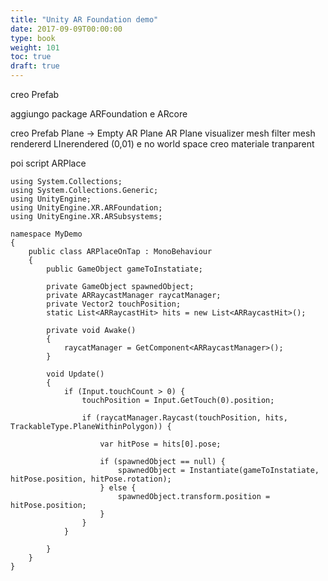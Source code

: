 ```yaml
---
title: "Unity AR Foundation demo"
date: 2017-09-09T00:00:00
type: book
weight: 101
toc: true
draft: true
---
```


creo Prefab

aggiungo package ARFoundation e ARcore

creo Prefab Plane ->
Empty
AR Plane
AR Plane visualizer
mesh filter
mesh rendererd
LInerendered (0,01) e no world space
creo materiale tranparent

poi script ARPlace

```
using System.Collections;
using System.Collections.Generic;
using UnityEngine;
using UnityEngine.XR.ARFoundation;
using UnityEngine.XR.ARSubsystems;

namespace MyDemo
{
    public class ARPlaceOnTap : MonoBehaviour
    {
        public GameObject gameToInstatiate;

        private GameObject spawnedObject;
        private ARRaycastManager raycatManager;
        private Vector2 touchPosition;
        static List<ARRaycastHit> hits = new List<ARRaycastHit>();

        private void Awake()
        {
            raycatManager = GetComponent<ARRaycastManager>();
        }

        void Update()
        {
            if (Input.touchCount > 0) {
                touchPosition = Input.GetTouch(0).position;

                if (raycatManager.Raycast(touchPosition, hits, TrackableType.PlaneWithinPolygon)) {

                    var hitPose = hits[0].pose;

                    if (spawnedObject == null) {
                        spawnedObject = Instantiate(gameToInstatiate, hitPose.position, hitPose.rotation);
                    } else {
                        spawnedObject.transform.position = hitPose.position;
                    }
                }
            }

        }
    }
}
```






